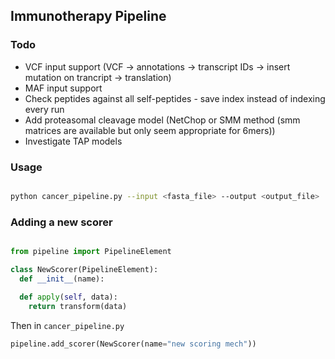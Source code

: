 ## Immunotherapy Pipeline


### Todo

- VCF input support (VCF -> annotations -> transcript IDs -> insert mutation on trancript -> translation)
- MAF input support
- Check peptides against all self-peptides - save index instead of indexing every run
- Add proteasomal cleavage model (NetChop or SMM method (smm matrices are available but only seem appropriate for 6mers))
- Investigate TAP models


### Usage

```sh

python cancer_pipeline.py --input <fasta_file> --output <output_file> 

```

### Adding a new scorer

```python

from pipeline import PipelineElement

class NewScorer(PipelineElement):
  def __init__(name):

  def apply(self, data):
    return transform(data)

```
Then in `cancer_pipeline.py`

```python
pipeline.add_scorer(NewScorer(name="new scoring mech"))

```


